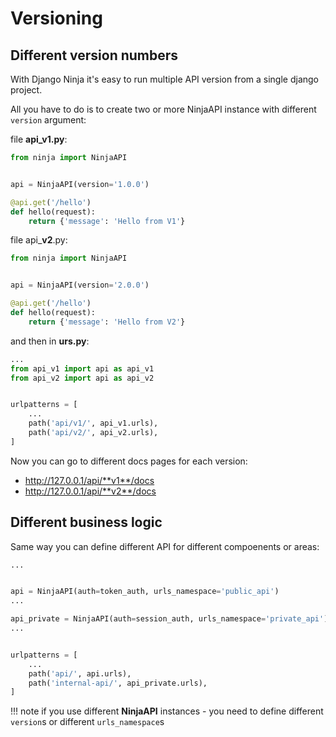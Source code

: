 # Versioning

## Different version numbers

With Django Ninja it's easy to run multiple API version from a single django project.

All you have to do is to create two or more NinjaAPI instance with different `version` argument:


file  **api_v1.py**:

```Python hl_lines="4"
from ninja import NinjaAPI


api = NinjaAPI(version='1.0.0')

@api.get('/hello')
def hello(request):
    return {'message': 'Hello from V1'}

```


file  api_**v2**.py:
```Python hl_lines="4"
from ninja import NinjaAPI


api = NinjaAPI(version='2.0.0')

@api.get('/hello')
def hello(request):
    return {'message': 'Hello from V2'}
```

and then in **urs.py**:

```Python hl_lines="8 9"
...
from api_v1 import api as api_v1
from api_v2 import api as api_v2


urlpatterns = [
    ...
    path('api/v1/', api_v1.urls),
    path('api/v2/', api_v2.urls),
]

```

Now you can go to different docs pages for each version:

 - http://127.0.0.1/api/**v1**/docs
 - http://127.0.0.1/api/**v2**/docs



## Different business logic

Same way you can define different API for different compoenents or areas:

```Python hl_lines="4 7"
...


api = NinjaAPI(auth=token_auth, urls_namespace='public_api')
...

api_private = NinjaAPI(auth=session_auth, urls_namespace='private_api')
...


urlpatterns = [
    ...
    path('api/', api.urls),
    path('internal-api/', api_private.urls),
]

```
!!! note
    if you use different **NinjaAPI** instances - you need to define different `version`s or different `urls_namespace`s
